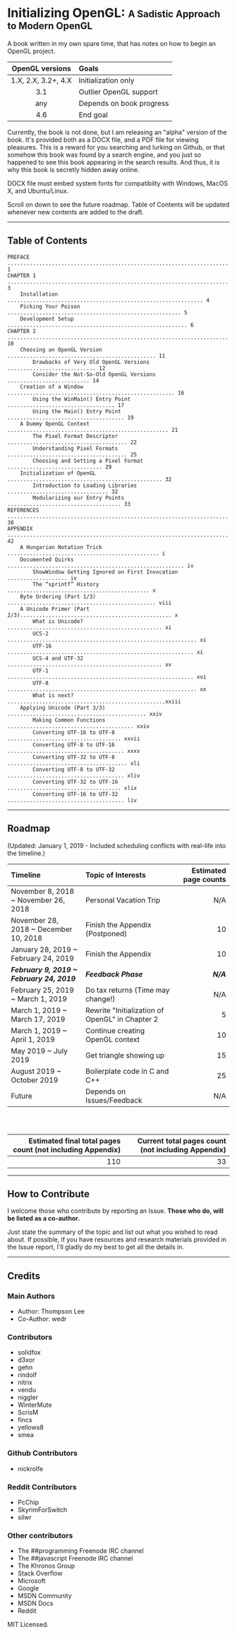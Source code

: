 # Initializing OpenGL: <span style="font-size: 75%">A Sadistic Approach to Modern OpenGL</span>

A book written in my own spare time, that has notes on how to begin an OpenGL project.

|OpenGL versions|Goals|
|:---:|:---|
|1.X, 2.X, 3.2+, 4.X|Initialization only|
|3.1|Outlier OpenGL support|
|any|Depends on book progress|
|4.6|End goal|


Currently, the book is not done, but I am releasing an "alpha" version of the book. It's provided both as a DOCX file, and a PDF file for viewing pleasures. This is a reward for you searching and lurking on Github, or that somehow this book was found by a search engine, and you just so happened to see this book appearing in the search results. And thus, it is why this book is secretly hidden away online.

DOCX file must embed system fonts for compatibilty with Windows, MacOS X, and Ubuntu/Linux.

Scroll on down to see the future roadmap. Table of Contents will be updated whenever new contents are added to the draft.

------

## Table of Contents

```
PREFACE ........................................................................... 1 
CHAPTER 1 ......................................................................... 3 
	Installation .............................................................. 4 
	Picking Your Poison ....................................................... 5 
	Development Setup ......................................................... 6 
CHAPTER 2 ........................................................................ 10 
	Choosing an OpenGL Version ............................................... 11
		Drawbacks of Very Old OpenGL Versions ............................ 12
		Consider the Not-So-Old OpenGL Versions .......................... 14
	Creation of a Window ..................................................... 16
		Using the WinMain() Entry Point .................................. 17
		Using the Main() Entry Point ..................................... 19
	A Dummy OpenGL Context ................................................... 21
		The Pixel Format Descriptor ...................................... 22
		Understanding Pixel Formats ...................................... 25
		Choosing and Setting a Pixel Format .............................. 29
	Initialization of OpenGL ................................................. 32
		Introduction to Loading Libraries ................................ 32
		Modularizing our Entry Points .................................... 33
REFERENCES ....................................................................... 38 
APPENDIX ......................................................................... 42 
	A Hungarian Notation Trick ................................................ i 
	Documented Quirks ........................................................ iv 
		ShowWindow Getting Ignored on First Invocation ................... iv 
		The “sprintf” History ............................................. v 
	Byte Ordering (Part 1/3) ............................................... viii 
	A Unicode Primer (Part 2/3)................................................ x 
		What is Unicode? ................................................. xi 
		UCS-2 ............................................................ xi 
		UTF-16 ........................................................... xi 
		UCS-4 and UTF-32 ................................................. xv 
		UTF-1 ........................................................... xvi 
		UTF-8 ............................................................ xx 
		What is next? ..................................................xxiii 
	Applying Unicode (Part 3/3) ............................................ xxiv 
		Making Common Functions ........................................ xxiv 
		Converting UTF-16 to UTF-8 .................................... xxvii 
		Converting UTF-8 to UTF-16 ..................................... xxxv 
		Converting UTF-32 to UTF-8 ...................................... xli 
		Converting UTF-8 to UTF-32 ..................................... xliv 
		Converting UTF-32 to UTF-16 .................................... xlix 
		Converting UTF-16 to UTF-32 ..................................... liv 
```

------

## Roadmap

(Updated: January 1, 2019 - Included scheduling conflicts with real-life into the timeline.)

|Timeline|Topic of Interests|Estimated page counts|
|:---|:---|---:|
|November 8, 2018 ~ November 26, 2018|Personal Vacation Trip|N/A|
|November 28, 2018 ~ December 10, 2018|Finish the Appendix (Postponed)|10|
|January 28, 2019 ~ February 24, 2019|Finish the Appendix|10|
|***February 9, 2019 ~ February 24, 2019***|***Feedback Phase***|***N/A***|
|February 25, 2019 ~ March 1, 2019|Do tax returns (Time may change!)|N/A|
|March 1, 2019 ~ March 17, 2019|Rewrite "Initialization of OpenGL" in Chapter 2|5|
|March 1, 2019 ~ April 1, 2019|Continue creating OpenGL context|10|
|May 2019 ~ July 2019|Get triangle showing up|15|
|August 2019 ~ October 2019|Boilerplate code in C and C++|25|
|Future|Depends on Issues/Feedback|N/A|

<div style="display: inline-block; height: 30px;"></div>

|Estimated final total pages count (not including Appendix)|Current total pages count (not including Appendix)|
|--:|--:|
|110|33|


------

## How to Contribute

I welcome those who contribute by reporting an Issue. **Those who do, will be listed as a co-author.**

Just state the summary of the topic and list out what you wished to read about. If possible, if you have resources and research materials provided in the Issue report, I'll gladly do my best to get all the details in.

------

## Credits

### Main Authors

* Author: Thompson Lee  
* Co-Author: wedr  

### Contributors

* solidfox  
* d3xor  
* gehn  
* rindolf  
* nitrix  
* vendu  
* niggler  
* WinterMute  
* ScrisM  
* fincs  
* yellows8  
* smea  

### Github Contributors

* nickrolfe

### Reddit Contributors

* PcChip
* SkyrimForSwitch
* silwr

### Other contributors

* The ##programming Freenode IRC channel  
* The ##javascript Freenode IRC channel 
* The Khronos Group
* Stack Overflow  
* Microsoft  
* Google
* MSDN Community  
* MSDN Docs  
* Reddit

MIT Licensed.

